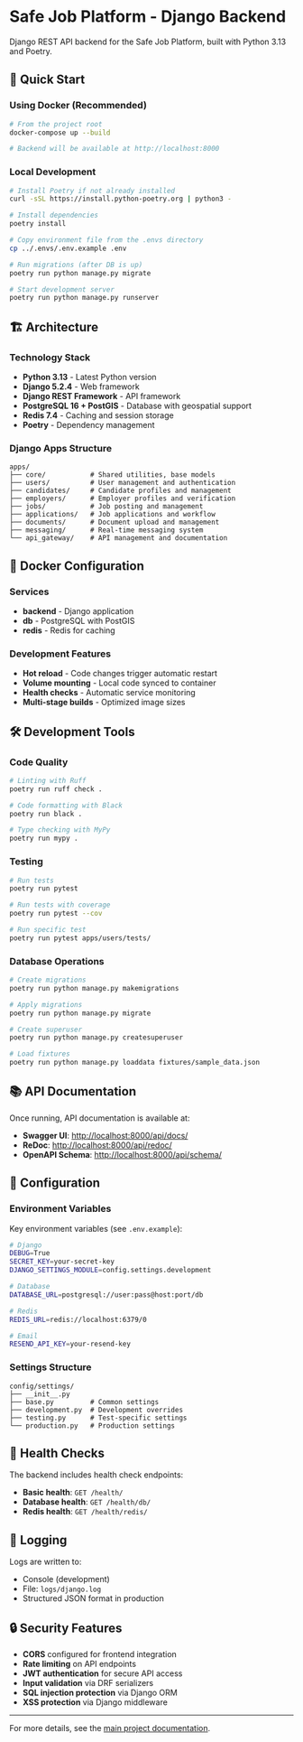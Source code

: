 # Safe Job Platform - Django Backend

Django REST API backend for the Safe Job Platform, built with Python 3.13 and Poetry.

## 🚀 Quick Start

### Using Docker (Recommended)

```bash
# From the project root
docker-compose up --build

# Backend will be available at http://localhost:8000
```

### Local Development

```bash
# Install Poetry if not already installed
curl -sSL https://install.python-poetry.org | python3 -

# Install dependencies
poetry install

# Copy environment file from the .envs directory
cp ../.envs/.env.example .env

# Run migrations (after DB is up)
poetry run python manage.py migrate

# Start development server
poetry run python manage.py runserver
```

## 🏗️ Architecture

### Technology Stack
- **Python 3.13** - Latest Python version
- **Django 5.2.4** - Web framework
- **Django REST Framework** - API framework
- **PostgreSQL 16 + PostGIS** - Database with geospatial support
- **Redis 7.4** - Caching and session storage
- **Poetry** - Dependency management

### Django Apps Structure
```
apps/
├── core/           # Shared utilities, base models
├── users/          # User management and authentication
├── candidates/     # Candidate profiles and management
├── employers/      # Employer profiles and verification
├── jobs/           # Job posting and management
├── applications/   # Job applications and workflow
├── documents/      # Document upload and management
├── messaging/      # Real-time messaging system
└── api_gateway/    # API management and documentation
```

## 🐳 Docker Configuration

### Services
- **backend** - Django application
- **db** - PostgreSQL with PostGIS
- **redis** - Redis for caching

### Development Features
- **Hot reload** - Code changes trigger automatic restart
- **Volume mounting** - Local code synced to container
- **Health checks** - Automatic service monitoring
- **Multi-stage builds** - Optimized image sizes

## 🛠️ Development Tools

### Code Quality
```bash
# Linting with Ruff
poetry run ruff check .

# Code formatting with Black
poetry run black .

# Type checking with MyPy
poetry run mypy .
```

### Testing
```bash
# Run tests
poetry run pytest

# Run tests with coverage
poetry run pytest --cov

# Run specific test
poetry run pytest apps/users/tests/
```

### Database Operations
```bash
# Create migrations
poetry run python manage.py makemigrations

# Apply migrations
poetry run python manage.py migrate

# Create superuser
poetry run python manage.py createsuperuser

# Load fixtures
poetry run python manage.py loaddata fixtures/sample_data.json
```

## 📚 API Documentation

Once running, API documentation is available at:
- **Swagger UI**: [http://localhost:8000/api/docs/](http://localhost:8000/api/docs/)
- **ReDoc**: [http://localhost:8000/api/redoc/](http://localhost:8000/api/redoc/)
- **OpenAPI Schema**: [http://localhost:8000/api/schema/](https://localhost:8000/api/schema/)

## 🔧 Configuration

### Environment Variables
Key environment variables (see `.env.example`):

```bash
# Django
DEBUG=True
SECRET_KEY=your-secret-key
DJANGO_SETTINGS_MODULE=config.settings.development

# Database
DATABASE_URL=postgresql://user:pass@host:port/db

# Redis
REDIS_URL=redis://localhost:6379/0

# Email
RESEND_API_KEY=your-resend-key
```

### Settings Structure
```
config/settings/
├── __init__.py
├── base.py         # Common settings
├── development.py  # Development overrides
├── testing.py      # Test-specific settings
└── production.py   # Production settings
```

## 🚨 Health Checks

The backend includes health check endpoints:
- **Basic health**: `GET /health/`
- **Database health**: `GET /health/db/`
- **Redis health**: `GET /health/redis/`

## 📝 Logging

Logs are written to:
- Console (development)
- File: `logs/django.log`
- Structured JSON format in production

## 🔒 Security Features

- **CORS** configured for frontend integration
- **Rate limiting** on API endpoints
- **JWT authentication** for secure API access
- **Input validation** via DRF serializers
- **SQL injection protection** via Django ORM
- **XSS protection** via Django middleware

---

For more details, see the [main project documentation](../docs/).
